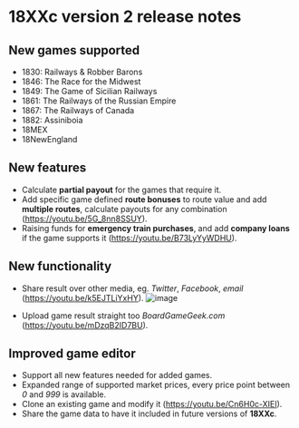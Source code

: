 # 18XXc version 2 release notes

## New games supported

- 1830: Railways & Robber Barons
- 1846: The Race for the Midwest
- 1849: The Game of Sicilian Railways
- 1861: The Railways of the Russian Empire
- 1867: The Railways of Canada
- 1882: Assiniboia
- 18MEX
- 18NewEngland

## New features

- Calculate **partial payout** for the games that require it.
- Add specific game defined **route bonuses** to route value and add **multiple routes**, calculate payouts for any combination (https://youtu.be/5G_8nn8SSUY).
- Raising funds for **emergency train purchases**, and add **company loans** if the game supports it (https://youtu.be/B73LyYyWDHU).

## New functionality

- Share result over other media, eg. _Twitter_, _Facebook_, _email_ (https://youtu.be/k5EJTLiYxHY).
 ![image](https://user-images.githubusercontent.com/1972/113130783-fa813780-920b-11eb-92f7-814b0decae21.png)

- Upload game result straight too _BoardGameGeek.com_ (https://youtu.be/mDzqB2ID7BU).

## Improved game editor

- Support all new features needed for added games.
- Expanded range of supported market prices, every price point between _0_ and _999_ is available.
- Clone an existing game and modify it (https://youtu.be/Cn6H0c-XIEI).
- Share the game data to have it included in future versions of **18XXc**.
